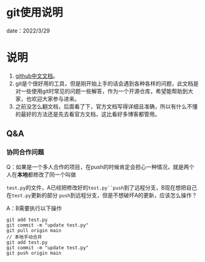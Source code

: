 # git使用说明

date：2022/3/29





# 说明

1. [github中文文档](https://docs.github.com/cn/)。
2. git是个很好用的工具，但是刚开始上手的话会遇到各种各样的问题，此文档是对一些使用git时常见的问题一些解答，作为一个开源仓库，希望能帮助到大家，也欢迎大家参与进来。
3. 之前没怎么翻文档，后面看了下，官方文档写得详细且准确，所以有什么不懂的最好的方法还是先去看官方文档，这比看好多博客都管用。





## Q&A



### 协同合作问题

Q：如果是一个多人合作的项目，在push的时候肯定会担心一种情况，就是两个人在**本地**都修改了同一个叫做

`test.py`的文件，A已经把修改好的`test.py``push`到了远程分支，B现在想把自己在`test.py`更新的部分	`push`到远程分支，但是不想破坏A的更新，应该怎么操作？

A：B需要执行以下操作

```shell
git add test.py
git commit -m "update test.py"
git pull origin main
// 本地手动合并
git add test.py
git commit -m "update test.py"
git push origin main
```









